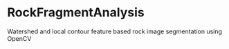 # RockFragmentAnalysis
Watershed and local contour feature based rock image segmentation using OpenCV
